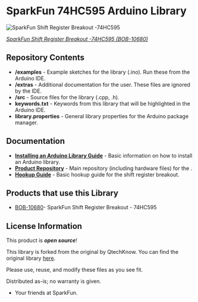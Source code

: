 SparkFun 74HC595 Arduino Library
========================================

![SparkFun Shift Register Breakout -74HC595](https://cdn.sparkfun.com//assets/parts/5/4/7/7/10680-04.jpg)

[*SparkFun Shift Register Breakout -74HC595 (BOB-10680)*](https://www.sparkfun.com/products/10680)

<Basic description of the library.>

Repository Contents
-------------------

* **/examples** - Example sketches for the library (.ino). Run these from the Arduino IDE. 
* **/extras** - Additional documentation for the user. These files are ignored by the IDE. 
* **/src** - Source files for the library (.cpp, .h).
* **keywords.txt** - Keywords from this library that will be highlighted in the Arduino IDE. 
* **library.properties** - General library properties for the Arduino package manager. 

Documentation
--------------

* **[Installing an Arduino Library Guide](https://learn.sparkfun.com/tutorials/installing-an-arduino-library)** - Basic information on how to install an Arduino library.
* **[Product Repository](https://github.com/sparkfun/Shift_Register_Breakout-74HC595)** - Main repository (including hardware files) for the <PRODUCT NAME>.
* **[Hookup Guide](https://learn.sparkfun.com/tutorials/shift-registers)** - Basic hookup guide for the shift register breakout.

Products that use this Library 
---------------------------------

* [BOB-10680](https://www.sparkfun.com/products/10680)- SparkFun Shift Register Breakout - 74HC595



License Information
-------------------

This product is _**open source**_! 

This library is forked from the original by QtechKnow. 
You can find the original library [here](https://github.com/Qtechknow/Arduino-Libraries). 

Please use, reuse, and modify these files as you see fit. 

Distributed as-is; no warranty is given.

- Your friends at SparkFun.

